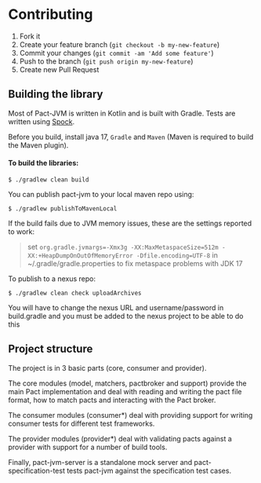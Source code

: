 # Contributing

1. Fork it
2. Create your feature branch (`git checkout -b my-new-feature`)
3. Commit your changes (`git commit -am 'Add some feature'`)
4. Push to the branch (`git push origin my-new-feature`)
5. Create new Pull Request

## Building the library

Most of Pact-JVM is written in Kotlin and is built with Gradle. Tests are written using [Spock](https://spockframework.org/).

Before you build, install java 17, `Gradle` and `Maven` (Maven is required to build the Maven plugin).

#### To build the libraries:

    $ ./gradlew clean build

You can publish pact-jvm to your local maven repo using:

    $ ./gradlew publishToMavenLocal

If the build fails due to JVM memory issues, these are the settings reported to work:
>  set `org.gradle.jvmargs=-Xmx3g -XX:MaxMetaspaceSize=512m -XX:+HeapDumpOnOutOfMemoryError -Dfile.encoding=UTF-8` in ~/.gradle/gradle.properties to fix metaspace problems with JDK 17

To publish to a nexus repo:

    $ ./gradlew clean check uploadArchives

You will have to change the nexus URL and username/password in build.gradle and you must be added to the nexus project
to be able to do this

## Project structure

The project is in 3 basic parts (core, consumer and provider). 

The core modules (model, matchers, pactbroker and support) provide the main Pact implementation and deal
with reading and writing the pact file format, how to match pacts and interacting with the Pact broker. 

The consumer modules (consumer\*) deal with providing support for writing consumer tests for different test frameworks. 

The provider modules (provider\*) deal with validating pacts against a provider with support for a number of build tools. 

Finally, pact-jvm-server is a standalone mock server and pact-specification-test tests pact-jvm against the specification test cases.
